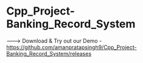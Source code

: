 # Cpp_Project-Banking_Record_System

---> Download & Try out our Demo -  https://github.com/amanpratapsingh9/Cpp_Project-Banking_Record_System/releases
